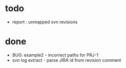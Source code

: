 
# todo
- report : unmapped svn revisions

# done
- BUG: example2 - incorrect paths for PRJ-1
- svn log extract - parse JIRA id from revision comment